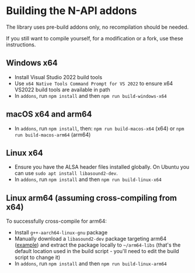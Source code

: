 # Building the N-API addons

The library uses pre-build addons only, no recompilation should be needed.

If you still want to compile yourself, for a modification or a fork, use these instructions.

## Windows x64

* Install Visual Studio 2022 build tools
* Use `x64 Native Tools Command Prompt for VS 2022` to ensure x64 VS2022 build tools are available in path
* In `addons`, run `npm install` and then `npm run build-windows-x64`

## macOS x64 and arm64

* In `addons`, run `npm install`, then: `npm run build-macos-x64` (x64) or `npm run build-macos-arm64` (arm64)

## Linux x64

* Ensure you have the ALSA header files installed globally. On Ubuntu you can use `sudo apt install libasound2-dev`.
* In `addons`, run `npm install` and then `npm run build-linux-x64`

## Linux arm64 (assuming cross-compiling from x64)

To successfully cross-compile for arm64:
* Install `g++-aarch64-linux-gnu` package
* Manually download a `libasound2-dev` package targeting arm64 ([example](https://launchpad.net/ubuntu/noble/arm64/libasound2-dev/1.2.11-1build2)) and extract the package locally to `~/arm64-libs` (that's the default location used in the build script - you'll need to edit the build script to change it)
* In `addons`, run `npm install` and then `npm run build-linux-arm64`
